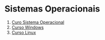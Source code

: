 # Sistemas Operacionais

1. [Curo Sistema Operacional](./curso_sistema_operacional)
2. [Curso Windows](./windows) 
3. [Curso Linux](./linux)